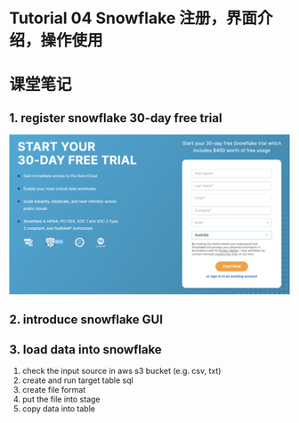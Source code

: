 # Tutorial 04 Snowflake 注册，界面介绍，操作使用

# 课堂笔记
## 1. register snowflake 30-day free trial
![snowflake register](assets/img/snowflake_free_trail.png)

## 2. introduce snowflake GUI

## 3. load data into snowflake
1. check the input source in aws s3 bucket (e.g. csv, txt)
2. create and run target table sql 
3. create file format 
4. put the file into stage
5. copy data into table